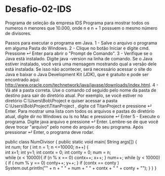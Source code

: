 # Desafio-02-IDS
Programa de seleção da empresa IDS
Programa para mostrar todos os numeros n menores que 10.000, onde n e n + 1 possuem o mesmo número de divisores.


Passos para executar o programa em Java.
 1 - Salve o arquivo o programa em alguma Pasta do Windows.
 2 - Clique no botão Iniciar e digite cmd. Pressione ↵ Enter para abrir o "Prompt de Comando".
 3 - Verifique se o Java está instalado. Digite java -version na linha de comando. Se o Java estiver instalado, você verá uma mensagem mostrando qual a versão dele            está instalada. Se isso não acontecer, será necessário acessar o site do Java e baixar o Java Development Kit (JDK), que é gratuito e pode ser encontrado aqui:          http://www.oracle.com/technetwork/java/javase/downloads/index.html.
 4 - Vá até a pasta correta. Use o comando cd seguido pelo nome da pasta de destino para sair do diretório atual.
     Por exemplo, se você estiver no diretório C:\Users\Bob\Project e quiser acessar a pasta C:\Users\Bob\Project\TitanProject , digite cd TitanProject e pressione ↵          Enter. Para mostrar uma lista com todos os arquivos e pastas do diretório atual, digite dir no Windows ou ls no Mac e pressione ↵ Enter
 5 - Execute o programa. Digite java arquivo e pressione ↵ Enter. Lembre-se de que você deve trocar "arquivo" pelo nome do arquivo do seu programa.
     Após pressionar ↵ Enter, o programa deve rodar.
     
public class NumDivisor
{
	public static void main( String args[])
	{	
	int num;
	 for ( int n = 1; n <=10000; n++)
	   {  
	    int x=1;
	    int y=1;
	    int contx = 0;
	    int conty = 0;
	    num = n;	
	    while (x < 10000){
	      if (n % x == 0) 
	      contx++;
		x++;
	     }
		num++;
		while (y < 10000){
		if ( num % y == 0)
		  conty++;
		  y++;
	      }
	    if (contx == conty )
	    System.out.println("" + n + " " + num + " " + contx + " " + conty + "");
	   }
	}
}
